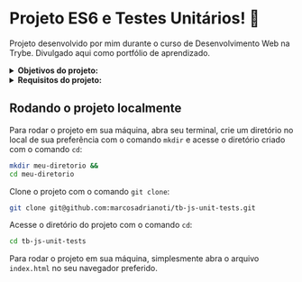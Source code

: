 # Projeto ES6 e Testes Unitários! :test_tube:
Projeto desenvolvido por mim durante o curso de Desenvolvimento Web na Trybe. Divulgado aqui como portfólio de aprendizado.

<details>
<summary><strong>Objetivos do projeto:</strong></summary>

  * Implementar várias funções na resolução dos requisitos propostos e/ou testes unitários para garantir que as implementações das funções estão corretas.
  * Verificar se eu era capaz de Escrever:
    * Testes unitários utilizando o módulo Jest do NodeJS para verificar o correto funcionamento das funções.
    * Funções de forma que elas atendam a testes já implementados.
    * Testes e funções utilizando uma abordagem de desenvolvimento orientado a testes.
</details>
<details>
<summary><strong> Requisitos do projeto:</strong></summary>

  * Implementar a função average.
  * Implementar os casos de teste para a função numbers.
  * Implementar a função vqv.
  * Implementar os casos de teste para a função circle.
  * Implementar a função createStudent.
  * Implementar os casos de teste para a função productDetails.
  * Implementar as funções calculator e arrayGenerator.
  * Implementar a função myCounter.
  * Implementar os casos de teste para a função getCharacter.
  * Implementar a função createMenu, bem como seus casos de teste.
</details>
  
## Rodando o projeto localmente

Para rodar o projeto em sua máquina, abra seu terminal, crie um diretório no local de sua preferência com o comando `mkdir` e acesse o diretório criado com o comando `cd`:

```bash
mkdir meu-diretorio &&
cd meu-diretorio
```

Clone o projeto com o comando `git clone`:

```bash
git clone git@github.com:marcosadrianoti/tb-js-unit-tests.git
```

Acesse o diretório do projeto com o comando `cd`:

```bash
cd tb-js-unit-tests
```

Para rodar o projeto em sua máquina, simplesmente abra o arquivo `index.html` no seu navegador preferido.
